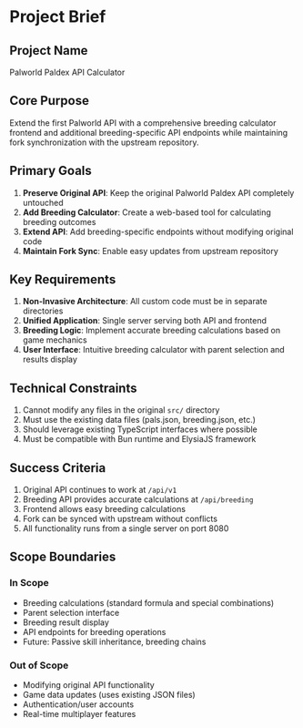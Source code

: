 # Project Brief

## Project Name
Palworld Paldex API Calculator

## Core Purpose
Extend the first Palworld API with a comprehensive breeding calculator frontend and additional breeding-specific API endpoints while maintaining fork synchronization with the upstream repository.

## Primary Goals
1. **Preserve Original API**: Keep the original Palworld Paldex API completely untouched
2. **Add Breeding Calculator**: Create a web-based tool for calculating breeding outcomes
3. **Extend API**: Add breeding-specific endpoints without modifying original code
4. **Maintain Fork Sync**: Enable easy updates from upstream repository

## Key Requirements
1. **Non-Invasive Architecture**: All custom code must be in separate directories
2. **Unified Application**: Single server serving both API and frontend
3. **Breeding Logic**: Implement accurate breeding calculations based on game mechanics
4. **User Interface**: Intuitive breeding calculator with parent selection and results display

## Technical Constraints
1. Cannot modify any files in the original `src/` directory
2. Must use the existing data files (pals.json, breeding.json, etc.)
3. Should leverage existing TypeScript interfaces where possible
4. Must be compatible with Bun runtime and ElysiaJS framework

## Success Criteria
1. Original API continues to work at `/api/v1`
2. Breeding API provides accurate calculations at `/api/breeding`
3. Frontend allows easy breeding calculations
4. Fork can be synced with upstream without conflicts
5. All functionality runs from a single server on port 8080

## Scope Boundaries
### In Scope
- Breeding calculations (standard formula and special combinations)
- Parent selection interface
- Breeding result display
- API endpoints for breeding operations
- Future: Passive skill inheritance, breeding chains

### Out of Scope
- Modifying original API functionality
- Game data updates (uses existing JSON files)
- Authentication/user accounts
- Real-time multiplayer features